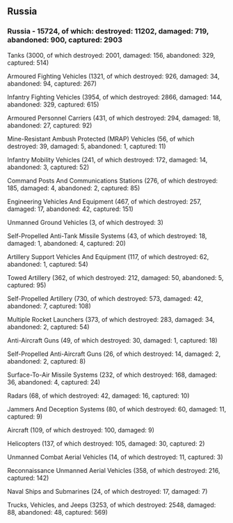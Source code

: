 
 
 ## Russia
 
 ### Russia - 15724, of which: destroyed: 11202, damaged: 719, abandoned: 900, captured: 2903

 

 

 Tanks (3000, of which destroyed: 2001, damaged: 156, abandoned: 329, captured: 514)

 Armoured Fighting Vehicles (1321, of which destroyed: 926, damaged: 34, abandoned: 94, captured: 267)

 Infantry Fighting Vehicles (3954, of which destroyed: 2866, damaged: 144, abandoned: 329, captured: 615)

 Armoured Personnel Carriers (431, of which destroyed: 294, damaged: 18, abandoned: 27, captured: 92)

 Mine-Resistant Ambush Protected (MRAP) Vehicles (56, of which destroyed: 39, damaged: 5, abandoned: 1, captured: 11)

 Infantry Mobility Vehicles (241, of which destroyed: 172, damaged: 14, abandoned: 3, captured: 52)

 Command Posts And Communications Stations (276, of which destroyed: 185, damaged: 4, abandoned: 2, captured: 85)

 Engineering Vehicles And Equipment (467, of which destroyed: 257, damaged: 17, abandoned: 42, captured: 151)

 Unmanned Ground Vehicles (3, of which destroyed: 3)

 Self-Propelled Anti-Tank Missile Systems (43, of which destroyed: 18, damaged: 1, abandoned: 4, captured: 20)

 Artillery Support Vehicles And Equipment (117, of which destroyed: 62, abandoned: 1, captured: 54)

 Towed Artillery (362, of which destroyed: 212, damaged: 50, abandoned: 5, captured: 95)

 Self-Propelled Artillery (730, of which destroyed: 573, damaged: 42, abandoned: 7, captured: 108)

 Multiple Rocket Launchers (373, of which destroyed: 283, damaged: 34, abandoned: 2, captured: 54)

 Anti-Aircraft Guns (49, of which destroyed: 30, damaged: 1, captured: 18)

 Self-Propelled Anti-Aircraft Guns (26, of which destroyed: 14, damaged: 2, abandoned: 2, captured: 8)

 Surface-To-Air Missile Systems (232, of which destroyed: 168, damaged: 36, abandoned: 4, captured: 24)

 Radars (68, of which destroyed: 42, damaged: 16, captured: 10)

 Jammers And Deception Systems (80, of which destroyed: 60, damaged: 11, captured: 9)

 Aircraft (109, of which destroyed: 100, damaged: 9)

 Helicopters (137, of which destroyed: 105, damaged: 30, captured: 2)

 Unmanned Combat Aerial Vehicles (14, of which destroyed: 11, captured: 3)

 Reconnaissance Unmanned Aerial Vehicles (358, of which destroyed: 216, captured: 142)

 Naval Ships and Submarines (24, of which destroyed: 17, damaged: 7)

 Trucks, Vehicles, and Jeeps (3253, of which destroyed: 2548, damaged: 88, abandoned: 48, captured: 569)

